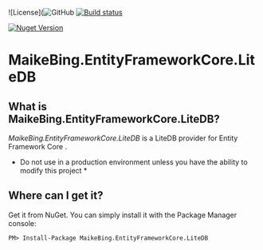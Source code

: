 ![License](![GitHub](https://img.shields.io/github/license/maikebing/EntityFrameworkCore.LiteDB.svg)
[![Build status](https://ci.appveyor.com/api/projects/status/vwsmrn4rm8os303y?svg=true)](https://ci.appveyor.com/project/MaiKeBing/entityframeworkcore-litedb)
 
[![Nuget Version](https://img.shields.io/nuget/v/NGitLab.Plus.svg)](https://www.nuget.org/packages/MaikeBing.EntityFrameworkCore.LiteDB/)
 

# MaikeBing.EntityFrameworkCore.LiteDB

## What is MaikeBing.EntityFrameworkCore.LiteDB?

*MaikeBing.EntityFrameworkCore.LiteDB* is a LiteDB  provider for Entity Framework Core .

* Do not use in a production environment unless you have the ability to modify this project *
 
 
## Where can I get it?

Get it from NuGet. You can simply install it with the Package Manager console:

    PM> Install-Package MaikeBing.EntityFrameworkCore.LiteDB

 
